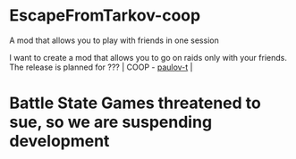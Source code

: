 # EscapeFromTarkov-coop
A mod that allows you to play with friends in one session


I want to create a mod that allows you to go on raids only with your friends. The release is planned for ???
|
COOP - [paulov-t](https://github.com/paulov-t)
|
<h1>Battle State Games threatened to sue, so we are suspending development</h1>
